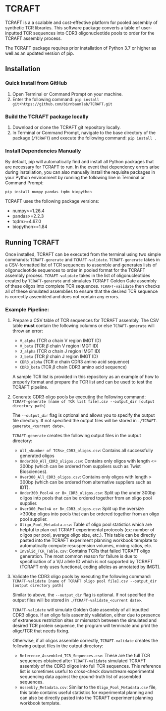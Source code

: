 # TCRAFT
 TCRAFT is a a scalable and cost-effective platform for pooled assembly of synthetic TCR libraries. This software package converts a table of user-inputted TCR sequences into CDR3 oligonucleotide pools to order for the TCRAFT assembly process. 

The TCRAFT package requires prior installation of Python 3.7 or higher as well as an updated version of pip.

## Installation
### Quick Install from GitHub
1. Open Terminal or Command Prompt on your machine.
2. Enter the following command: `pip install git+https://github.com/birnbaumlab/TCRAFT.git`

### Build the TCRAFT package locally
1. Download or clone the TCRAFT git repository locally.
2. In Terminal or Command Prompt, navigate to the base directory of the package (`/TCRAFT`) and execute the following command: `pip install .`
  
### Install Dependencies Manually
By default, pip will automatically find and install all Python packages that are necessary for TCRAFT to run. In the event that dependency errors arise during installation, you can also manually install the requisite packages in your Python environment by running the following line in Terminal or Command Prompt:

`pip install numpy pandas tqdm biopython`

TCRAFT uses the following package versions:
- numpy>=1.26.4
- pandas>=2.2.3
- tqdm>=4.67.0
- biopython>=1.84

## Running TCRAFT
Once installed, TCRAFT can be executed from the terminal using two simple commands: `TCRAFT-generate` and `TCRAFT-validate`. `TCRAFT-generate` takes in a CSV-formatted list of TCR sequences to assemble and generates lists of oligonucleotide sequences to order in pooled format for the TCRAFT assembly process. `TCRAFT-validate` takes in the list of oligonucleotides created by `TCRAFT-generate` and simulates TCRAFT Golden Gate assembly of these oligos into complete TCR sequences. `TCRAFT-validate` then checks all of these simulated assemblies to ensure that the desired TCR sequence is correctly assembled and does not contain any errors.

### Example Pipeline:

1. Prepare a CSV table of TCR sequences for TCRAFT assembly. The CSV table **must** contain the following columns or else `TCRAFT-generate` will throw an error:
    - `V_alpha` (TCR $\alpha$ chain V region IMGT ID)
    - `V_beta`  (TCR $\beta$ chain V region IMGT ID)
    - `J_alpha` (TCR $\alpha$ chain J region IMGT ID)
    - `J_beta` (TCR $\beta$ chain J region IMGT ID)
    - `CDR3_alpha` (TCR $\alpha$ chain CDR3 amino acid sequence)
    - `CDR3_beta` (TCR $\beta$ chain CDR3 amino acid sequence)

    A sample TCR list is provided in this repository as an example of how to properly format and prepare the TCR list and can be used to test the TCRAFT pipeline.

2. Generate CDR3 oligo pools by executing the following command: `TCRAFT-generate [name of TCR list file].csv --output_dir [output directory path]`

    The `--output_dir` flag is optional and allows you to specify the output file directory. If not specified the output files will be stored in `./TCRAFT-generate_<current date>`. 

    `TCRAFT-generate` creates the following output files in the output directory:
    - `All_<Number of TCRs>_CDR3_oligos.csv`: Contains all successfully generated oligos
    - `Under300_All_CDR3_oligos.csv`: Contains only oligos with length <= 300bp (which can be ordered from suppliers such as Twist Biosciences).
    - `Over300_All_CDR3_oligos.csv`: Contains only oligos with length > 300bp (which can be ordered from alternative suppliers such as IDT).
    - `Under300_Pool<A or B>_CDR3_oligos.csv`: Split up the under 300bp oligos into pools that can be ordered together from an oligo pool supplier.
    - `Over300_Pool<A or B>_CDR3_oligos.csv`: Split up the oversize >300bp oligos into pools that can be ordered together from an oligo pool supplier.
    - `Oligo_Pool_Metadata.csv`: Table of oligo pool statistics which are helpful to plan out TCRAFT experimental protocols (ex: number of oligos per pool, average oligo size, etc.). This table can be directly pasted into the TCRAFT experiment planning workbook template to automatically compute resuspension volumes, mixing ratios, etc.
    - `Invalid_TCR_Table.csv`: Contains TCRs that failed TCRAFT oligo generation. The most common reason for failure is due to specification of a V/J allele ID which is not supported by TCRAFT (TCRAFT only uses functional, coding alleles as annotated by IMGT).

3. Validate the CDR3 oligo pools by executing the following command: `TCRAFT-validate [name of TCRAFT oligo pool file].csv --output_dir [output directory path]`

    Similar to above, the `--output_dir` flag is optional. If not specified the output files will be stored in `./TCRAFT-validate_<current date>`. 

    `TCRAFT-validate` will simulate Golden Gate assembly of all inputted CDR3 oligos. If an oligo fails assembly validation, either due to presence of extraneous restriction sites or mismatch between the simulated and desired TCR protein sequence, the program will terminate and print the oligo/TCR that needs fixing.

    Otherwise, if all oligos assemble correctly, `TCRAFT-validate` creates the following output files in the output directory:
    - `Reference_Assembled_TCR_Sequences.csv`: These are the full TCR sequences obtained after `TCRAFT-validate` simulated TCRAFT assembly of the CDR3 oligos into full TCR sequences. This reference list is sometimes useful to cross-check downstream experimental sequencing data against the ground-truth list of assembled sequences.
    - `Assembly_Metadata.csv`: Similar to the `Oligo_Pool_Metadata.csv` file, this table contains useful statistics for experimental planning and can also be directly pasted into the TCRAFT experiment planning workbook template.


